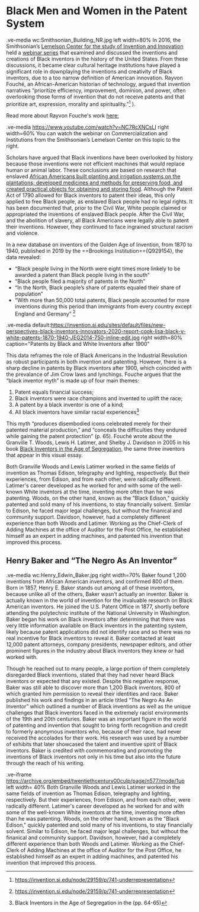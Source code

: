 # Black Men and Women in the Patent System

.ve-media wc:Smithsonian_Building_NR.jpg left width=80%
In 2016, the Smithsonian’s [Lemelson Center for the study of Invention and Innovation](https://invention.si.edu/) held a [webinar series](https://invention.si.edu/black-inventors-and-innovators-new-perspectives) that examined and discussed the inventions and creations of Black inventors in the history of the United States. From these discussions, it became clear cultural heritage institutions have played a significant role in downplaying the inventions and creativity of Black inventors, due to a too narrow definition of American innovation. Rayvon Fouché, an African-American historian of technology, argued that invention narratives “prioritize efficiency, improvement, dominion, and power, often overlooking those forms of invention that do not receive patents and that prioritize art, expression, morality and spirituality.”[^1] ). 

Read more about Rayvon Fouche's work [here:](https://www.rayvonfouche.com/)

.ve-media https://www.youtube.com/watch?v=NC7RcXNCsLI right width=60%
You can watch the webinar on Commercialization and Institutions from the Smithsonian’s Lemelson Center on this topic to the right. 

Scholars have argued that Black inventions have been overlooked by history because those inventions were not efficient machines that would replace human or animal labor. These conclusions are based on research that enslaved [African Americans built planting and irrigation systems on the plantations; developed medicines and methods for preserving food, and created practical objects for obtaining and storing food](https://invention.si.edu/node/29159/p/740-brief-history). Although the Patent Act of 1790 allowed for Black inventors to patent their ideas, this only applied to free Black people, as enslaved Black people had no legal rights. It has been documented that, prior to the Civil War, White people claimed or appropriated the inventions of enslaved Black people. After the Civil War, and the abolition of slavery, all Black Americans were legally able to patent their inventions. However, they continued to face ingrained structural racism and violence.

In a new database on inventors of the Golden Age of Invention, from 1870 to 1940, published in 2019 by the ==Brookings Institution=={Q929154}, the data revealed:

- “Black people living in the North were eight times more linkely to be awarded a patent than Black people living in the south” 
- “Black people filed a majority of patents in the North”
- “In the North, Black people’s share of patents equaled their share of population”
- “With more than 50,000 total patents, Black people accounted for more inventions during this period than immigrants from every country except England and Germany” [^1]

.ve-media default:https://invention.si.edu/sites/default/files/new-perspectives-black-inventors-innovators-2020-report-cook-lisa-black-v-white-patents-1870-1940-JEG2014-750-inline-edit.jpg right width=80% caption="Patents by Black and White Inventors after 1900"

This data reframes the role of Black Americans in the Industrial Revolution as robust participants in both invention and patenting. However, there is a sharp decline in patents by Black inventors after 1900, which coincided with the prevalance of Jim Crow laws and lynchings.  Fouche argues that the “black inventor myth” is made up of four main themes: 
1. Patent equals financial success;
2. Black inventors were race champions and invented to uplift the race; 
3. A patent by a black inventor is one of a kind; 
4. All black inventors have similar racial experiences[^3]


This myth “produces disembodied icons celebrated merely for their patented material production,” and “conceals the difficulties they endured while gaining the patent protection” (p. 65). Fouché wrote about the Granville T. Woods, Lewis H. Latimer, and Shelby J. Davidson in 2005 in his book [Black Inventors in the Age of Segregation](https://www.google.com/books/edition/Race_After_the_Internet/aOiSAgAAQBAJ?hl=en&gbpv=1&pg=PA61&printsec=frontcover), the same three inventors that appear in this visual essay. 

Both Granville Woods and Lewis Latimer worked in the same fields of invention as Thomas Edison, telegraphy and lighting, respectively. But their experiences, from Edison, and from each other, were radically different. Latimer's career developed as he worked for and with some of the well-known White inventors at the time, inventing more often than he was patenting. Woods, on the other hand, known as the "Black Edison," quickly patented and sold many of his inventions, to stay financially solvent. Similar to Edison, he faced major legal challenges, but without the finanical and community support.  Davidson, however, had a completely different experience than both Woods and Latimer. Working as the Chief-Clerk of Adding Machines at the office of Auditor for the Post Office, he established himself as an expert in adding machines, and patented his invention that improved this process. 

## Henry Baker and “The Negro As An Inventor”

.ve-media wc:Henry_Edwin_Baker.jpg  right width=70%
 Baker found 1,200 inventions from African American inventors, and confirmed 800 of them. Born in 1857, Henry E. Baker stands out among all of these inventors, because unlike all of the others, Baker wasn’t actually an inventor. Baker is actually known in the world of invention for the invaluable research on Black American inventors. He joined the U.S. Patent Office in 1877, shortly before attending the polytechnic institute of the National University in Washington. Baker began his work on Black inventors after determining that there was very little information available on Black inventors in the patenting system, likely because patent applications did not identify race and so there was no real incentive for Black inventors to reveal it. Baker contacted at least 12,000 patent attorneys, company presidents, newspaper editors, and other prominent figures in the industry about Black inventors they knew or had worked with.
 
Though he reached out to many people, a large portion of them completely disregarded Black inventions, stated that they had never heard Black inventors or expected that any existed. Despite this negative response, Baker was still able to discover more than 1,200 Black inventors, 800 of which granted him permission to reveal their identities and race. Baker published his work and findings in an article titled “The Negro As An Inventor” which outlined a number of Black inventions as well as the unique challenges that Black inventors faced in the extremely racist environments of the 19th and 20th centuries. Baker was an important figure in the world of patenting and invention that sought to bring forth recognition and credit to formerly anonymous inventors who, because of their race, had never received the accolades for their work. His research was used by a number of exhibits that later showcased the talent and inventive spirit of Black inventors. Baker is credited with commemorating and promoting the inventions of Black inventors not only in his time but also into the future through the reach of his writing.

.ve-iframe https://archive.org/embed/twentiethcentury00culp/page/n577/mode/1up  left width= 40%
Both Granville Woods and Lewis Latimer worked in the same fields of invention as Thomas Edison, telegraphy and lighting, respectively. But their experiences, from Edison, and from each other, were radically different. Latimer's career developed as he worked for and with some of the well-known White inventors at the time, inventing more often than he was patenting. Woods, on the other hand, known as the "Black Edison," quickly patented and sold many of his inventions, to stay financially solvent. Similar to Edison, he faced major legal challenges, but without the finanical and community support.  Davidson, however, had a completely different experience than both Woods and Latimer. Working as the Chief-Clerk of Adding Machines at the office of Auditor for the Post Office, he established himself as an expert in adding machines, and patented his invention that improved this process. 


[^1]:https://invention.si.edu/node/29159/p/741-underrepresentation
[^2]:https://www.brookings.edu/articles/the-black-innovators-who-elevated-the-united-states-reassessing-the-golden-age-of-invention/
[^3]:Black Inventors in the Age of Segregation in the (pp. 64-65)
[^4]:Black Inventors in the Age of Segregation in the (p. 65)
